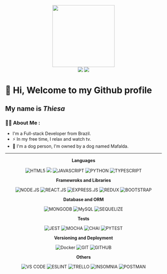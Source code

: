<div align="center">
<img src="https://media.giphy.com/media/2aIRxJ8YitX04Am4kO/giphy.gif" width="200" height="200" />
  </div>
<div align="center">  
<a href="https://www.linkedin.com/in/thiesa-cesco" target="_blank"><img src="https://img.shields.io/badge/-LinkedIn-%230077B5?style=for-the-badge&logo=linkedin&logoColor=white" target="_blank"></a>  
<a href = "mailto:thiesa.c@gmail.com"><img src="https://img.shields.io/badge/Gmail-D14836?style=for-the-badge&logo=gmail&logoColor=white" target="_blank"></a>
</div>


# 👋 Hi, Welcome to my Github profile
## My name is *Thiesa*


### :woman_technologist: About Me :
- I'm a Full-stack Developer from Brazil.
- :zap: In my free time, I relax and watch tv.
- :dog: I'm a dog person, I'm owned by a dog named Mafalda.
---
<div align="center">
  
  <b>Languages</b>
  
  <img src="https://img.shields.io/badge/HTML5-E34F26?style=for-the-badge&logo=html5&logoColor=white" alt="HTML5">
  <img src="https://img.shields.io/badge/CSS3-1572B6?style=for-the-badge&logo=css3&logoColor=white alt=CSS">
  <img src="https://img.shields.io/badge/JavaScript-F7DF1E?style=for-the-badge&logo=javascript&logoColor=black" alt="JAVASCRIPT">
  <img src="https://img.shields.io/badge/Python-3776AB?style=for-the-badge&logo=python&logoColor=white" alt="PYTHON">
  <img src="https://img.shields.io/badge/TypeScript-3178C6?style=for-the-badge&logo=typescript&logoColor=white" alt="TYPESCRIPT">

  <b>Framewroks and Libraries</b>
  
  <img src="https://img.shields.io/badge/Node.js-339933?style=for-the-badge&logo=node.js&logoColor=black" alt="NODE.JS">
  <img src="https://img.shields.io/badge/React-61DAFB?style=for-the-badge&logo=react&logoColor=black" alt="REACT.JS">
  <img src="https://img.shields.io/badge/Express-000000?style=for-the-badge&logo=express&logoColor=white" alt="EXPRESS.JS">
  <img src="https://img.shields.io/badge/Redux-764ABC?style=for-the-badge&logo=redux&logoColor=white" alt="REDUX">
  <img src="https://img.shields.io/badge/Bootstrap-7952B3?style=for-the-badge&logo=bootstrap&logoColor=white" alt="BOOTSTRAP">

  <b>Database and ORM</b>
  
  <img src="https://img.shields.io/badge/MongoDB-47A248?style=for-the-badge&logo=mongodb&logoColor=black" alt="MONGODB">
  <img src="https://img.shields.io/badge/MySQL-4479A1?style=for-the-badge&logo=mysql&logoColor=white" alt="MySQL">
  <img src="https://img.shields.io/badge/Sequelize-52B0E7?style=for-the-badge&logo=sequelize&logoColor=white" alt="SEQUELIZE">

  <b>Tests</b>
  
  <img src="https://img.shields.io/badge/Jest-C21325?style=for-the-badge&logo=jest&logoColor=white" alt="JEST">
  <img src="https://img.shields.io/badge/Mocha-8D6748?style=for-the-badge&logo=mocha&logoColor=white" alt="MOCHA">
  <img src="https://img.shields.io/badge/Chai-A30701?style=for-the-badge&logo=chai&logoColor=white" alt="CHAI">
  <img src="https://img.shields.io/badge/Pytest-0A9EDC?style=for-the-badge&logo=pytest&logoColor=white" alt="PYTEST">

  <b>Versioning and Deployment</b>
  
  <img src="https://img.shields.io/badge/Docker-2496ED?style=for-the-badge&logo=docker&logoColor=white" alt="Docker">
  <img src="https://img.shields.io/badge/Git-F05032?style=for-the-badge&logo=git&logoColor=white" alt="GIT">
  <img src="https://img.shields.io/badge/GitHub-181717?style=for-the-badge&logo=github&logoColor=white" alt="GITHUB">


  <b>Others</b>
  
  <img src="https://img.shields.io/badge/Visual_Studio_Code-007ACC?style=for-the-badge&logo=visualstudiocode&logoColor=white" alt="VS CODE">
  <img src="https://img.shields.io/badge/ESLint-4B32C3?style=for-the-badge&logo=eslint&logoColor=white" alt="ESLINT">
  <img src="https://img.shields.io/badge/Trello-0052CC?style=for-the-badge&logo=trello&logoColor=white" alt="TRELLO">
  <img src="https://img.shields.io/badge/Insomnia-4000BF?style=for-the-badge&logo=insomnia&logoColor=white" alt="INSOMNIA">
  <img src="https://img.shields.io/badge/Postman-FF6C37?style=for-the-badge&logo=postman&logoColor=white" alt="POSTMAN">
</div>




